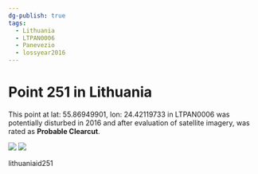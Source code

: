 ```yaml
---
dg-publish: true
tags:
  - Lithuania
  - LTPAN0006
  - Panevezio
  - lossyear2016
---
```


# Point 251 in Lithuania

This point at lat: 55.86949901, lon: 24.42119733 in LTPAN0006 was potentially disturbed in 2016 and after evaluation of satellite imagery, was rated as **Probable Clearcut**.

<div class='juxtapose' data-showcredits='false'>
<img src='https://baserow-backend-production20240528124524339000000001.s3.amazonaws.com/user_files/VQoe37OCOy9OTHQXDbx1cNabl5HIHWoe_e5cfb427ff5b79598d512be723d883e1886adfa30b980ea72dc8b9441a98e830.png' data-label='April 2015' />
<img src='https://baserow-backend-production20240528124524339000000001.s3.amazonaws.com/user_files/W0eblcLpA6jJnPStwRNMBuswlIeGoMul_082024c16f6ecaa54d8fb72a20af927a010b6fd1f37117d945da4720233dea9b.png' data-label='June 2023' />
</div>

lithuaniaid251